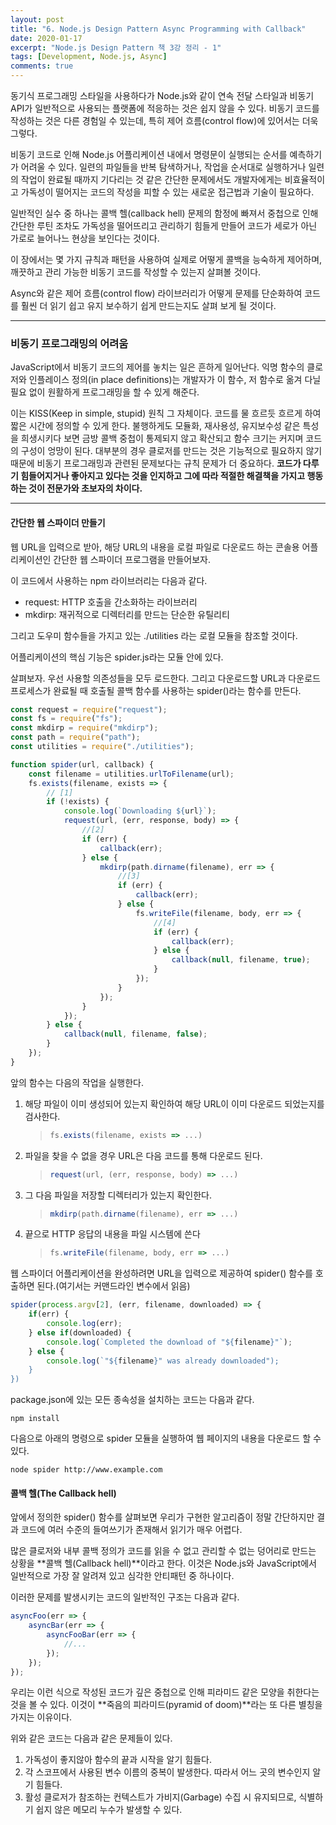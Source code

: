 ```yaml
---
layout: post
title: "6. Node.js Design Pattern Async Programming with Callback"
date: 2020-01-17
excerpt: "Node.js Design Pattern 책 3강 정리 - 1"
tags: [Development, Node.js, Async]
comments: true
---
```


동기식 프로그래밍 스타일을 사용하다가 Node.js와 같이 연속 전달 스타일과 비동기 API가 일반적으로 사용되는 플랫폼에 적응하는 것은 쉽지 않을 수 있다.
비동기 코드를 작성하는 것은 다른 경험일 수 있는데, 특히 제어 흐름(control flow)에 있어서는 더욱 그렇다.

비동기 코드로 인해 Node.js 어플리케이션 내에서 명령문이 실행되는 순서를 예측하기가 어려울 수 있다.
일련의 파일들을 반복 탐색하거나, 작업을 순서대로 실행하거나 일련의 작업이 완료될 때까지 기다리는 것 같은 간단한 문제에서도 개발자에게는 비효율적이고 가독성이 떨어지는 코드의 작성을 피할 수 있는 새로운 접근법과 기술이 필요하다.

일반적인 실수 중 하나는 콜백 헬(callback hell) 문제의 함정에 빠져서 중첩으로 인해 간단한 루틴 조차도 가독성을 떨어뜨리고 관리하기 힘들게 만들어 코드가 세로가 아닌 가로로 늘어나느 현상을 보인다는 것이다.

이 장에서는 몇 가지 규칙과 패턴을 사용하여 실제로 어떻게 콜백을 능숙하게 제어하며, 깨끗하고 관리 가능한 비동기 코드를 작성할 수 있는지 살펴볼 것이다.

Async와 같은 제어 흐름(control flow) 라이브러리가 어떻게 문제를 단순화하여 코드를 훨씬 더 읽기 쉽고 유지 보수하기 쉽게 만드는지도 살펴 보게 될 것이다.

---

### 비동기 프로그래밍의 어려움

JavaScript에서 비동기 코드의 제어를 놓치는 일은 흔하게 일어난다.
익명 함수의 클로저와 인플레이스 정의(in place definitions)는 개발자가 이 함수, 저 함수로 옮겨 다닐 필요 없이 원활하게 프로그래밍을 할 수 있게 해준다.

이는 KISS(Keep in simple, stupid) 원칙 그 자체이다.
코드를 물 흐르듯 흐르게 하여 짧은 시간에 정의할 수 있게 한다.
불행하게도 모듈화, 재사용성, 유지보수성 같은 특성을 희생시키다 보면 금방 콜백 중첩이 통제되지 않고 확산되고 함수 크기는 커지며 코드의 구성이 엉망이 된다.
대부분의 경우 클로저를 만드는 것은 기능적으로 필요하지 않기 때문에 비동기 프로그래밍과 관련된 문제보다는 규칙 문제가 더 중요하다.
**코드가 다루기 힘들어지거나 좋아지고 있다는 것을 인지하고 그에 따라 적절한 해결책을 가지고 행동하는 것이 전문가와 초보자의 차이다.**

---

#### 간단한 웹 스파이더 만들기

웹 URL을 입력으로 받아, 해당 URL의 내용을 로컬 파일로 다운로드 하는 콘솔용 어플리케이션인 간단한 웹 스파이더 프로그램을 만들어보자.

이 코드에서 사용하는 npm 라이브러리는 다음과 같다.

-   request: HTTP 호출을 간소화하는 라이브러리
-   mkdirp: 재귀적으로 디렉터리를 만드는 단순한 유틸리티

그리고 도우미 함수들을 가지고 있는 ./utilities 라는 로컬 모듈을 참조할 것이다.

어플리케이션의 핵심 기능은 spider.js라는 모듈 안에 있다.

살펴보자. 우선 사용할 의존성들을 모두 로드한다.
그리고 다운로드할 URL과 다운로드 프로세스가 완료될 때 호출될 콜백 함수를 사용하는 spider()라는 함수를 만든다.

```javascript
const request = require("request");
const fs = require("fs");
const mkdirp = require("mkdirp");
const path = require("path");
const utilities = require("./utilities");

function spider(url, callback) {
    const filename = utilities.urlToFilename(url);
    fs.exists(filename, exists => {
        // [1]
        if (!exists) {
            console.log(`Downloading ${url}`);
            request(url, (err, response, body) => {
                //[2]
                if (err) {
                    callback(err);
                } else {
                    mkdirp(path.dirname(filename), err => {
                        //[3]
                        if (err) {
                            callback(err);
                        } else {
                            fs.writeFile(filename, body, err => {
                                //[4]
                                if (err) {
                                    callback(err);
                                } else {
                                    callback(null, filename, true);
                                }
                            });
                        }
                    });
                }
            });
        } else {
            callback(null, filename, false);
        }
    });
}
```

앞의 함수는 다음의 작업을 실행한다.

1. 해당 파일이 이미 생성되어 있는지 확인하여 해당 URL이 이미 다운로드 되었는지를 검사한다.
    > ```javascript
    > fs.exists(filename, exists => ...)
    > ```
2. 파일을 찾을 수 없을 경우 URL은 다음 코드를 통해 다운로드 된다.
    > ```javascript
    > request(url, (err, response, body) => ...)
    > ```
3. 그 다음 파일을 저장할 디렉터리가 있는지 확인한다.
    > ```javascript
    > mkdirp(path.dirname(filename), err => ...)
    > ```
4. 끝으로 HTTP 응답의 내용을 파일 시스템에 쓴다
    > ```javascript
    > fs.writeFile(filename, body, err => ...)
    > ```

웹 스파이더 어플리케이션을 완성하려면 URL을 입력으로 제공하여 spider() 함수를 호출하면 된다.(여기서는 커맨드라인 변수에서 읽음)

```javascript
spider(process.argv[2], (err, filename, downloaded) => {
    if(err) {
        console.log(err);
    } else if(downloaded) {
        console.log(`Completed the download of "${filename}"`);
    } else {
        console.log(`"${filename}" was already downloaded");
    }
})
```

package.json에 있는 모든 종속성을 설치하는 코드는 다음과 같다.

```
npm install
```

다음으로 아래의 명령으로 spider 모듈을 실행하여 웹 페이지의 내용을 다운로드 할 수 있다.

```
node spider http://www.example.com
```

#### 콜백 헬(The Callback hell)

앞에서 정의한 spider() 함수를 살펴보면 우리가 구현한 알고리즘이 정말 간단하지만 결과 코드에 여러 수준의 들여쓰기가 존재해서 읽기가 매우 어렵다.

많은 클로저와 내부 콜백 정의가 코드를 읽을 수 없고 관리할 수 없는 덩어리로 만드는 상황을 **콜백 헬(Callback hell)**이라고 한다. 이것은 Node.js와 JavaScript에서 일반적으로 가장 잘 알려져 있고 심각한 안티패턴 중 하나이다.

이러한 문제를 발생시키는 코드의 일반적인 구조는 다음과 같다.

```javascript
asyncFoo(err => {
    asyncBar(err => {
        asyncFooBar(err => {
            //...
        });
    });
});
```

우리는 이런 식으로 작성된 코드가 깊은 중첩으로 인해 피라미드 같은 모양을 취한다는 것을 볼 수 있다.
이것이 **죽음의 피라미드(pyramid of doom)**라는 또 다른 별칭을 가지는 이유이다.

위와 같은 코드는 다음과 같은 문제들이 있다.

1. 가독성이 좋지않아 함수의 끝과 시작을 알기 힘들다.
2. 각 스코프에서 사용된 변수 이름의 중복이 발생한다. 따라서 어느 곳의 변수인지 알기 힘들다.
3. 활성 클로저가 참조하는 컨텍스트가 가비지(Garbage) 수집 시 유지되므로, 식별하기 쉽지 않은 메모리 누수가 발생할 수 있다.
